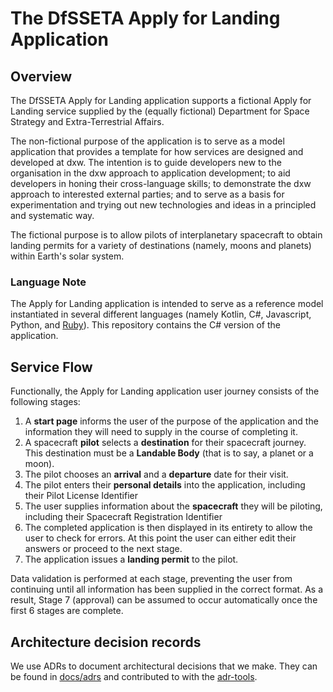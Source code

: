 # The DfSSETA Apply for Landing Application

## Overview

The DfSSETA Apply for Landing application supports a fictional Apply for Landing
service supplied by the (equally fictional) Department for Space Strategy and
Extra-Terrestrial Affairs.

The non-fictional purpose of the application is to serve as a model application
that provides a template for how services are designed and developed at dxw. The
intention is to guide developers new to the organisation in the dxw approach to
application development; to aid developers in honing their cross-language
skills; to demonstrate the dxw approach to interested external parties; and to
serve as a basis for experimentation and trying out new technologies and ideas
in a principled and systematic way.

The fictional purpose is to allow pilots of interplanetary spacecraft to obtain
landing permits for a variety of destinations (namely, moons and planets) within
Earth's solar system.

### Language Note

The Apply for Landing application is intended to serve as a reference model
instantiated in several different languages (namely Kotlin, C#, Javascript,
Python, and [Ruby](https://github.com/dxw/dfsseta-apply-for-landing-ruby)).
This repository contains the C# version of the application.

## Service Flow

Functionally, the Apply for Landing application user journey consists of the
following stages:

1. A **start page** informs the user of the purpose of the application and the
   information they will need to supply in the course of completing it.
2. A spacecraft **pilot** selects a **destination** for their spacecraft
   journey. This destination must be a **Landable Body** (that is to say, a
   planet or a moon).
3. The pilot chooses an **arrival** and a **departure** date for their visit.
4. The pilot enters their **personal details** into the application, including
   their Pilot License Identifier
5. The user supplies information about the **spacecraft** they will be piloting,
   including their Spacecraft Registration Identifier
6. The completed application is then displayed in its entirety to allow the user
   to check for errors. At this point the user can either edit their answers or
   proceed to the next stage.
7. The application issues a **landing permit** to the pilot.

Data validation is performed at each stage, preventing the user from continuing
until all information has been supplied in the correct format. As a result,
Stage 7 (approval) can be assumed to occur automatically once the first 6 stages
are complete.

## Architecture decision records

We use ADRs to document architectural decisions that we make. They can be found in
[docs/adrs](docs/adrs) and contributed to with the
[adr-tools](https://github.com/npryce/adr-tools).